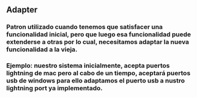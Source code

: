 ## Adapter 

### Patron utilizado cuando tenemos que satisfacer una funcionalidad inicial, pero que luego esa funcionalidad puede extenderse a otras por lo cual, necesitamos adaptar la nueva funcionalidad a la vieja. 

### Ejemplo: nuestro sistema inicialmente, acepta puertos lightning de mac pero al cabo de un tiempo, aceptará puertos usb de windows para ello adaptamos el puerto usb a nustro lightning port ya implementado. 